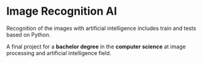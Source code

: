 # Image Recognition AI

Recognition of the images with artificial intelligence includes train and tests based on Python.

A final project for a **bachelor degree** in the **computer science** at image processing and artificial intelligence field.
